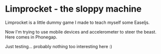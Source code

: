 Limprocket - the sloppy machine
================================

Limprocket is a little dummy game I made to teach myself some Easeljs.

Now I'm trying to use mobile devices and accelerometer to steer the beast.
Here comes in Phonegap.

Just testing... probably nothing too interesting here :)

